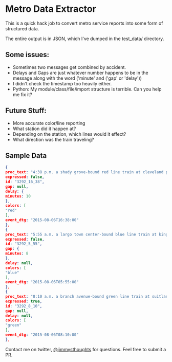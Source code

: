 Metro Data Extractor
====================

This is a quick hack job to convert metro service reports into some form of structured data.  

The entire output is in JSON, which I've dumped in the test_data/ directory.
 
Some issues:
------------
- Sometimes two messages get combined by accident.
- Delays and Gaps are just whatever number happens to be in the message along with the word ('minute' and ('gap' or 'delay'))
- I didn't check the timestamp too heavily either.
- Python: My module/class/file/import structure is terrible.  Can you help me fix it?

Future Stuff:
-------------
- More accurate color/line reporting
- What station did it happen at?
- Depending on the station, which lines would it effect?
- What direction was the train traveling?


Sample Data
-----------
```json
{
proc_text: "4:38 p.m. a shady grove-bound red line train at cleveland park was offloaded due to a door problem. passengers experienced a 10-minute delay.",
expressed: false,
id: "3292_16_38",
gap: null,
delay: {
minutes: 10
},
colors: [
"red"
],
event_dtg: "2015-08-06T16:38:00"
},
{
proc_text: "5:55 a.m. a largo town center-bound blue line train at king street did not operate, resulting in an 8-minute gap in service.",
expressed: false,
id: "3292_5_55",
gap: {
minutes: 8
},
delay: null,
colors: [
"blue"
],
event_dtg: "2015-08-06T05:55:00"
},
{
proc_text: "8:10 a.m. a branch avenue-bound green line train at suitland was expressed for schedule adherence/improved train spacing.",
expressed: true,
id: "3292_8_10",
gap: null,
delay: null,
colors: [
"green"
],
event_dtg: "2015-08-06T08:10:00"
},
```

Contact me on twitter, [@jimmysthoughts](https://twitter.com/jimmysthoughts) for questions.
Feel free to submit a PR.
